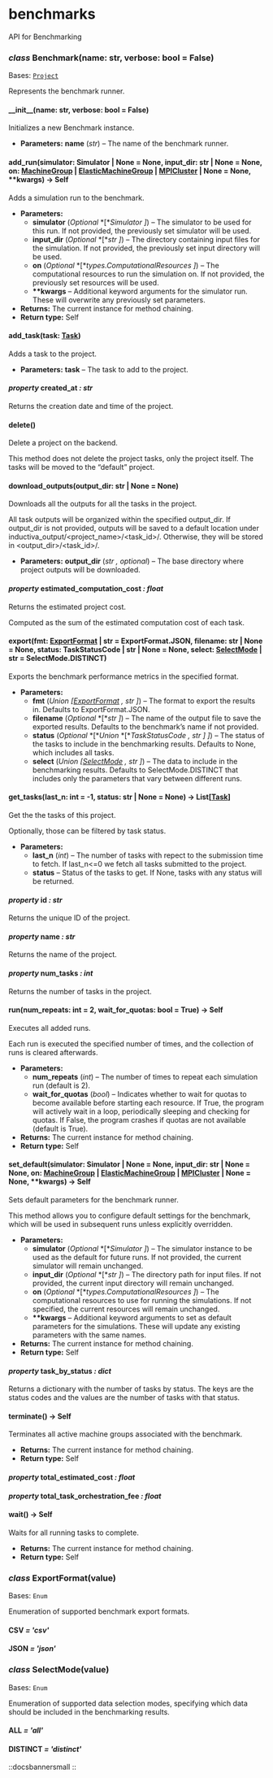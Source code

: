 # benchmarks

API for Benchmarking

### *class* Benchmark(name: str, verbose: bool = False)

Bases: [`Project`](inductiva.projects.md#inductiva.projects.project.Project)

Represents the benchmark runner.

#### \_\_init_\_(name: str, verbose: bool = False)

Initializes a new Benchmark instance.

* **Parameters:**
  **name** (*str*) – The name of the benchmark runner.

#### add_run(simulator: Simulator | None = None, input_dir: str | None = None, on: [MachineGroup](inductiva.resources.md#inductiva.resources.machine_groups.MachineGroup) | [ElasticMachineGroup](inductiva.resources.md#inductiva.resources.machine_groups.ElasticMachineGroup) | [MPICluster](inductiva.resources.md#inductiva.resources.machine_groups.MPICluster) | None = None, \*\*kwargs) → Self

Adds a simulation run to the benchmark.

* **Parameters:**
  * **simulator** (*Optional* *[**Simulator* *]*) – The simulator to be used for this
    run. If not provided, the previously set simulator will be used.
  * **input_dir** (*Optional* *[**str* *]*) – The directory containing input files for
    the simulation. If not provided, the previously set input
    directory will be used.
  * **on** (*Optional* *[**types.ComputationalResources* *]*) – The computational
    resources to run the simulation on. If not provided, the
    previously set resources will be used.
  * **\*\*kwargs** – Additional keyword arguments for the simulator run. These
    will overwrite any previously set parameters.
* **Returns:**
  The current instance for method chaining.
* **Return type:**
  Self

#### add_task(task: [Task](inductiva.tasks.md#inductiva.tasks.task.Task))

Adds a task to the project.

* **Parameters:**
  **task** – The task to add to the project.

#### *property* created_at *: str*

Returns the creation date and time of the project.

#### delete()

Delete a project on the backend.

This method does not delete the project tasks, only the project itself.
The tasks will be moved to the “default” project.

#### download_outputs(output_dir: str | None = None)

Downloads all the outputs for all the tasks in the project.

All task outputs will be organized within the specified output_dir.
If output_dir is not provided, outputs will be saved to a default
location under inductiva_output/<project_name>/<task_id>/.
Otherwise, they will be stored in <output_dir>/<task_id>/.

* **Parameters:**
  **output_dir** (*str* *,* *optional*) – The base directory where project outputs
  will be downloaded.

#### *property* estimated_computation_cost *: float*

Returns the estimated project cost.

Computed as the sum of the estimated computation cost of each task.

#### export(fmt: [ExportFormat](#inductiva.benchmarks.benchmark.ExportFormat) | str = ExportFormat.JSON, filename: str | None = None, status: TaskStatusCode | str | None = None, select: [SelectMode](#inductiva.benchmarks.benchmark.SelectMode) | str = SelectMode.DISTINCT)

Exports the benchmark performance metrics in the specified format.

* **Parameters:**
  * **fmt** (*Union* *[*[*ExportFormat*](#inductiva.benchmarks.benchmark.ExportFormat) *,* *str* *]*) – The format to export the results
    in. Defaults to ExportFormat.JSON.
  * **filename** (*Optional* *[**str* *]*) – The name of the output file to save the
    exported results. Defaults to the benchmark’s name if not
    provided.
  * **status** (*Optional* *[**Union* *[**TaskStatusCode* *,* *str* *]* *]*) – The status of the
    tasks to include in the benchmarking results. Defaults to None,
    which includes all tasks.
  * **select** (*Union* *[*[*SelectMode*](#inductiva.benchmarks.benchmark.SelectMode) *,* *str* *]*) – The data to include in
    the benchmarking results. Defaults to SelectMode.DISTINCT that
    includes only the parameters that vary between different runs.

#### get_tasks(last_n: int = -1, status: str | None = None) → List[[Task](inductiva.tasks.md#inductiva.tasks.task.Task)]

Get the the tasks of this project.

Optionally, those can be filtered by task status.

* **Parameters:**
  * **last_n** (*int*) – The number of tasks with repect to the submission
    time to fetch. If last_n<=0 we fetch all tasks submitted
    to the project.
  * **status** – Status of the tasks to get. If None, tasks with any
    status will be returned.

#### *property* id *: str*

Returns the unique ID of the project.

#### *property* name *: str*

Returns the name of the project.

#### *property* num_tasks *: int*

Returns the number of tasks in the project.

#### run(num_repeats: int = 2, wait_for_quotas: bool = True) → Self

Executes all added runs.

Each run is executed the specified number of times, and the collection
of runs is cleared afterwards.

* **Parameters:**
  * **num_repeats** (*int*) – The number of times to repeat each simulation
    run (default is 2).
  * **wait_for_quotas** (*bool*) – Indicates whether to wait for quotas to
    become available before starting each resource. If True, the
    program will actively wait in a loop, periodically sleeping and
    checking for quotas. If False, the program crashes if quotas
    are not available (default is True).
* **Returns:**
  The current instance for method chaining.
* **Return type:**
  Self

#### set_default(simulator: Simulator | None = None, input_dir: str | None = None, on: [MachineGroup](inductiva.resources.md#inductiva.resources.machine_groups.MachineGroup) | [ElasticMachineGroup](inductiva.resources.md#inductiva.resources.machine_groups.ElasticMachineGroup) | [MPICluster](inductiva.resources.md#inductiva.resources.machine_groups.MPICluster) | None = None, \*\*kwargs) → Self

Sets default parameters for the benchmark runner.

This method allows you to configure default settings for the benchmark,
which will be used in subsequent runs unless explicitly overridden.

* **Parameters:**
  * **simulator** (*Optional* *[**Simulator* *]*) – The simulator instance to be used
    as the default for future runs. If not provided, the current
    simulator will remain unchanged.
  * **input_dir** (*Optional* *[**str* *]*) – The directory path for input files. If
    not provided, the current input directory will remain unchanged.
  * **on** (*Optional* *[**types.ComputationalResources* *]*) – The computational
    resources to use for running the simulations. If not specified,
    the current resources will remain unchanged.
  * **\*\*kwargs** – Additional keyword arguments to set as default parameters
    for the simulations. These will update any existing parameters
    with the same names.
* **Returns:**
  The current instance for method chaining.
* **Return type:**
  Self

#### *property* task_by_status *: dict*

Returns a dictionary with the number of tasks by status.
The keys are the status codes and the values are the number of tasks
with that status.

#### terminate() → Self

Terminates all active machine groups associated with the
benchmark.

* **Returns:**
  The current instance for method chaining.
* **Return type:**
  Self

#### *property* total_estimated_cost *: float*

#### *property* total_task_orchestration_fee *: float*

#### wait() → Self

Waits for all running tasks to complete.

* **Returns:**
  The current instance for method chaining.
* **Return type:**
  Self

### *class* ExportFormat(value)

Bases: `Enum`

Enumeration of supported benchmark export formats.

#### CSV *= 'csv'*

#### JSON *= 'json'*

### *class* SelectMode(value)

Bases: `Enum`

Enumeration of supported data selection modes, specifying which data
should be included in the benchmarking results.

#### ALL *= 'all'*

#### DISTINCT *= 'distinct'*

::docsbannersmall
::
